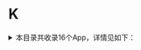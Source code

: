 # K
<details>
<summary>
本目录共收录16个App，详情见如下：
</summary>

- [keep](https://github.com/zirawell/Ad-Cleaner/tree/main/Adblock/App/K/keep)
- [口袋校园](https://github.com/zirawell/Ad-Cleaner/tree/main/Adblock/App/K/%E5%8F%A3%E8%A2%8B%E6%A0%A1%E5%9B%AD)
- [夸克](https://github.com/zirawell/Ad-Cleaner/tree/main/Adblock/App/K/%E5%A4%B8%E5%85%8B)
- [开源中国](https://github.com/zirawell/Ad-Cleaner/tree/main/Adblock/App/K/%E5%BC%80%E6%BA%90%E4%B8%AD%E5%9B%BD)
- [快对作业](https://github.com/zirawell/Ad-Cleaner/tree/main/Adblock/App/K/%E5%BF%AB%E5%AF%B9%E4%BD%9C%E4%B8%9A)
- [快手](https://github.com/zirawell/Ad-Cleaner/tree/main/Adblock/App/K/%E5%BF%AB%E6%89%8B)
- [快手联盟](https://github.com/zirawell/Ad-Cleaner/tree/main/Adblock/App/K/%E5%BF%AB%E6%89%8B%E8%81%94%E7%9B%9F)
- [快看漫画](https://github.com/zirawell/Ad-Cleaner/tree/main/Adblock/App/K/%E5%BF%AB%E7%9C%8B%E6%BC%AB%E7%94%BB)
- [快递100](https://github.com/zirawell/Ad-Cleaner/tree/main/Adblock/App/K/%E5%BF%AB%E9%80%92100)
- [看天下](https://github.com/zirawell/Ad-Cleaner/tree/main/Adblock/App/K/%E7%9C%8B%E5%A4%A9%E4%B8%8B)
- [看理想](https://github.com/zirawell/Ad-Cleaner/tree/main/Adblock/App/K/%E7%9C%8B%E7%90%86%E6%83%B3)
- [考拉](https://github.com/zirawell/Ad-Cleaner/tree/main/Adblock/App/K/%E8%80%83%E6%8B%89)
- [肯德基](https://github.com/zirawell/Ad-Cleaner/tree/main/Adblock/App/K/%E8%82%AF%E5%BE%B7%E5%9F%BA)
- [酷安](https://github.com/zirawell/Ad-Cleaner/tree/main/Adblock/App/K/%E9%85%B7%E5%AE%89)
- [酷我音乐](https://github.com/zirawell/Ad-Cleaner/tree/main/Adblock/App/K/%E9%85%B7%E6%88%91%E9%9F%B3%E4%B9%90)
- [酷狗音乐](https://github.com/zirawell/Ad-Cleaner/tree/main/Adblock/App/K/%E9%85%B7%E7%8B%97%E9%9F%B3%E4%B9%90)

</details>
